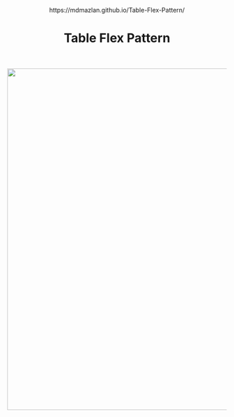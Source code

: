 <p align="center">
https://mdmazlan.github.io/Table-Flex-Pattern/
<h1 align="center">Table Flex Pattern</h1>
  <p align="center"> <br />
    <br />
    <img src="Screehshot.png" width="656" height="785" />
    
  </p>
</p>
